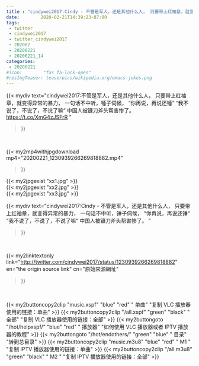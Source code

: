 ```yaml
---
title : "cindywei2017:Cindy - 不管是军人，还是其他什么人， 只要带上红袖章，就变得异常的暴力，  一句话不中听，锤子伺候，  “你再说，再说还锤“ “我不说了，不说了，不说了嘛“  中国人被镰刀斧头帮害惨了。 "
date:        2020-02-21T14:39:23-07:00
tags:
 - twitter
 - cindywei2017
 - twitter_cindywei2017
 - 202002
 - 20200221
 - 20200221_14
categories:
 - 20200221
#icon:        "fas fa-lock-open"
#resImgTeaser: teaserpics/wikipedia.org/emacs-jokes.png
---
```


{{< mydiv text="cindywei2017:不管是军人，还是其他什么人， 只要带上红袖章，就变得异常的暴力，  一句话不中听，锤子伺候，  “你再说，再说还锤“ “我不说了，不说了，不说了嘛“  中国人被镰刀斧头帮害惨了。 https://t.co/XmG4zJSFrR "
>}}
<br>


{{< my2mp4withjpgdownload mp4="20200221_1230939266269818882.mp4"
>}}

{{< my2jpgexist "xx1.jpg" >}}<br>
{{< my2jpgexist "xx2.jpg" >}}<br>
{{< my2jpgexist "xx3.jpg" >}}<br>



{{< mydiv text="cindywei2017:Cindy - 不管是军人，还是其他什么人， 只要带上红袖章，就变得异常的暴力，  一句话不中听，锤子伺候，  “你再说，再说还锤“ “我不说了，不说了，不说了嘛“  中国人被镰刀斧头帮害惨了。 "
>}}
<br>

{{< my2linktextonly link="http://twitter.com/cindywei2017/status/1230939266269818882"
en="the origin source link" cn="原始來源網址"
>}}


<br>

{{< my2buttoncopy2clip "music.xspf"        "blue"   "red"    " 单曲"  "复制 VLC 播放器使用的链接：单曲" >}} {{< my2buttoncopy2clip "/all.xspf"         "green"  "black"  " 全部"  "复制 VLC 播放器使用的链接：全部" >}} {{< my2buttongoto      "/hot/helpxspf/"    "blue"   "red"    " 播放器" "如何使用 VLC 播放器或者 IPTV 播放器的教程" >}} {{< my2buttongoto      "/hot/endothers/"   "green"  "blue"   " 目录"   "转到总目录" >}} {{< my2buttoncopy2clip "music.m3u8"        "blue"   "red"    " M1 "    "复制 IPTV 播放器使用的链接：单曲" >}} {{< my2buttoncopy2clip "/all.m3u8"         "green"  "black"  " M2 "    "复制 IPTV 播放器使用的链接：全部" >}} 
